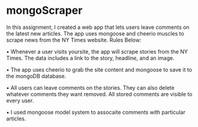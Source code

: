 # mongoScraper

In this assignment, I created a web app that lets users leave comments on the latest new articles. The app uses mongoose and cheerio muscles to scrape news from the NY Times website. Rules Below:

• Whenever a user visits yoursite, the app will scrape stories from the NY Times. The data includes a link to the story,         headline, and an image.

• The app uses cheerio to grab the site content and mongoose to save it to the mongoDB database.

• All users can leave comments on the stories. They can also delete whatever comments they want removed. All stored comments     are visible to every user. 

• I used mongoose model system to assocaite comments with particular articles. 


